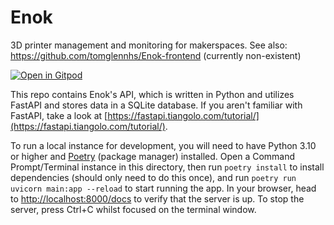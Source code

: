 # Enok

3D printer management and monitoring for makerspaces. See also: https://github.com/tomglennhs/Enok-frontend (currently non-existent)

[![Open in Gitpod](https://gitpod.io/button/open-in-gitpod.svg)](https://gitpod.io/#https://github.com/tomglennhs/enok)


This repo contains Enok's API, which is written in Python and utilizes FastAPI and stores data in a SQLite database. If you aren't familiar with FastAPI, take a look at [https://fastapi.tiangolo.com/tutorial/](https://fastapi.tiangolo.com/tutorial/).

<!-- TODO: Add more docs here, explain how to clone the repo, etc -->
<!-- https://github.com/tiangolo/full-stack-fastapi-postgresql/ - probably will want to refer back to this for project structure -->
To run a local instance for development, you will need to have Python 3.10 or higher and [Poetry](https://python-poetry.org/docs/) (package manager) installed. Open a Command Prompt/Terminal instance in this directory, then run `poetry install` to install dependencies (should only need to do this once), and run `poetry run uvicorn main:app --reload` to start running the app. In your browser, head to [http://localhost:8000/docs](http://localhost:8000/docs) to verify that the server is up. To stop the server, press Ctrl+C whilst focused on the terminal window.
